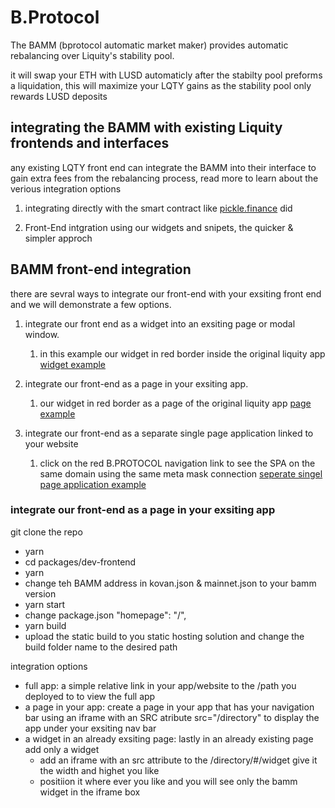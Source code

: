 
# B.Protocol
The BAMM (bprotocol automatic market maker)
provides automatic rebalancing over Liquity's stability pool.

it will swap your ETH with LUSD automaticly after the stabilty pool preforms a liquidation,
this will maximize your LQTY gains as the stability pool only rewards LUSD deposits

## integrating the BAMM with existing Liquity frontends and interfaces
any existing LQTY front end can integrate the BAMM into their interface to gain extra fees from the rebalancing process,
read more to learn about the verious integration options

1) integrating directly with the smart contract like [pickle.finance](https://app.pickle.finance/farms) did

2) Front-End intgration using our widgets and snipets, 
the quicker & simpler approch

## BAMM front-end integration
there are sevral ways to integrate our front-end with your exsiting front end and we will demonstrate a few options.

1) integrate our front end as a widget into an exsiting page or modal window. 
    1) in this example our widget in red border inside the original liquity app [widget example](https://integration-example.bprotocol.workers.dev/#/)

1) integrate our front-end as a page in your exsiting app. 
     1) our widget in red border as a page of the original liquity app [page example](https://integration-example.bprotocol.workers.dev/#/bprotocol)

1) integrate our front-end as a separate single page application linked to your website  
     1) click on the red B.PROTOCOL navigation link to see the SPA on the same domain using the same meta mask connection [seperate singel page application example](https://integration-example.bprotocol.workers.dev/#/farm)

### integrate our front-end as a page in your exsiting app
git clone the repo
- yarn
- cd packages/dev-frontend
- yarn
- change teh BAMM address in kovan.json & mainnet.json to your bamm version
- yarn start
- change package.json "homepage": "/<what ever path you would like the server the files from>",
- yarn build
- upload the static build to you static hosting solution and change the build folder name to the desired path

integration options
- full app: a simple relative link in your app/website to the /path you deployed to to view the full app
- a page in your app: create a page in your app that has your navigation bar using an iframe with an SRC atribute src="/directory" to display the app under your exsiting nav bar
- a widget in an already exsiting page: lastly in an already existing page add only a widget 
	- add an iframe with an src attribute to the /directory/#/widget give it the width and highet you like
	- positiion it where ever you like and you will see only the bamm widget in the iframe box

 	 




